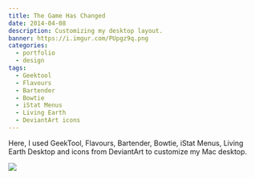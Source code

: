 ```yaml
---
title: The Game Has Changed
date: 2014-04-08
description: Customizing my desktop layout.
banner: https://i.imgur.com/PUpgz9q.png
categories:
  - portfolio
  - design
tags:
  - Geektool
  - Flavours
  - Bartender
  - Bowtie
  - iStat Menus
  - Living Earth
  - DeviantArt icons
---
```


Here, I used GeekTool, Flavours, Bartender, Bowtie, iStat Menus, Living Earth Desktop and icons from DeviantArt to customize my Mac desktop.

<p class="centered small-image">
  <img src="https://i.imgur.com/PUpgz9q.png">
</p>
